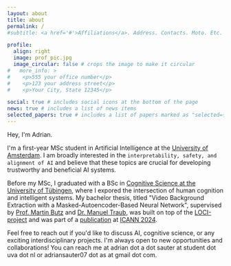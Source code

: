 ```yaml
---
layout: about
title: about
permalink: /
#subtitle: <a href='#'>Affiliations</a>. Address. Contacts. Moto. Etc.

profile:
  align: right
  image: prof_pic.jpg
  image_circular: false # crops the image to make it circular
#   more_info: >
#    <p>555 your office number</p>
#    <p>123 your address street</p>
#    <p>Your City, State 12345</p>

social: true # includes social icons at the bottom of the page
news: true # includes a list of news items
selected_papers: true # includes a list of papers marked as "selected={true}"
---
```


Hey, I'm Adrian.  

I'm a first-year MSc student in Artificial Intelligence at the [University of Amsterdam](https://www.uva.nl/en). I am broadly interested in the `interpretability, safety, and alignment of AI` and believe that these topics are crucial for developing trustworthy and beneficial AI systems.  

Before my MSc, I graduated with a BSc in [Cognitive Science at the University of Tübingen](https://uni-tuebingen.de/en/fakultaeten/mathematisch-naturwissenschaftliche-fakultaet/fachbereiche/informatik/studium/studiengaenge/kognitionswissenschaft/informationen-zu-den-studiengaengen/bachelor/), where I expored the intersection of human cognition and intelligent systems. My bachelor thesis, titled "Video Background Extraction with a Masked-Autoencoder-Based Neural Network", supervised by [Prof. Martin Butz](https://uni-tuebingen.de/fakultaeten/mathematisch-naturwissenschaftliche-fakultaet/fachbereiche/informatik/lehrstuehle/cognitive-modeling/staff/martin-butz/) and [Dr. Manuel Traub](https://manuel-traub.de/), was built on top of the [LOCI-project](https://arxiv.org/pdf/2205.13349) and was part of a [publication](https://arxiv.org/pdf/2310.10410) at [ICANN 2024](https://e-nns.org/icann2024/).  

Feel free to reach out if you'd like to discuss AI, cognitive science, or any exciting interdisciplinary projects. I'm always open to new opportunities and collaborations! You can reach me at adrian dot a dot sauter at student dot uva dot nl or adriansauter07 dot as at gmail dot com.  
